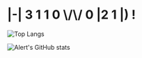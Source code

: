 # **|-| 3 1 1 0   \\/\\/ 0 |2 1 |) !**




![Top Langs](https://github-readme-stats.vercel.app/api/top-langs/?username=AlinaRinn&theme=radical&hide_border=true&show_icons=true&layout=compact)


![Alert's GitHub stats](https://github-readme-stats.vercel.app/api?username=AlinaRinn&theme=radical&hide_border=true&show_icons=true)
